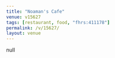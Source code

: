 ```yaml
---
title: "Noaman's Cafe"
venue: v15627
tags: [restaurant, food, "fhrs:411178"]
permalink: /v/15627/
layout: venue
---
```

null